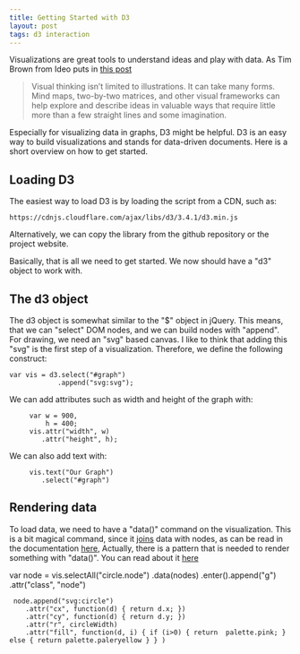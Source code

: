 ```yaml
---
title: Getting Started with D3
layout: post
tags: d3 interaction
---
```

Visualizations are great tools to understand ideas and play with data. As Tim Brown from Ideo puts in [this post](http://designthinking.ideo.com/?p=1294)

<blockquote lang="en"><p>Visual thinking isn’t limited to illustrations. It can take many forms. Mind maps, two-by-two matrices, and other visual frameworks can help explore and describe ideas in valuable ways that require little more than a few straight lines and some imagination.</p></blockquote>

Especially for visualizing data in graphs, D3 might be helpful. D3 is an easy way to build visualizations and stands for data-driven documents. Here is a short overview on how to get started.

## Loading D3

The easiest way to load D3 is by loading the script from a CDN, such as:

    https://cdnjs.cloudflare.com/ajax/libs/d3/3.4.1/d3.min.js

Alternatively, we can copy the library from the github repository or the project website.

Basically, that is all we need to get started. We now should have a "d3" object to work with.

## The d3 object

The d3 object is somewhat similar to the "$" object in jQuery. This means, that we can "select" DOM nodes, and we can build nodes with "append". For drawing, we need an "svg" based canvas. I like to think that adding this "svg" is the first step of a visualization. Therefore, we define the following construct:

    var vis = d3.select("#graph")
                .append("svg:svg");

We can add attributes such as width and height of the graph with:

         var w = 900,
             h = 400;
         vis.attr("width", w)
            .attr("height", h);

We can also add text with:

         vis.text("Our Graph")
            .select("#graph")

## Rendering data

To load data, we need to have a "data()" command on the visualization. This is a bit magical command, since it [joins](http://bost.ocks.org/mike/join/) data with nodes, as can be read in the documentation [here](https://github.com/mbostock/d3/wiki/Selections#wiki-data), Actually, there is a pattern that is needed to render something with "data()". You can read about it [here](http://knowledgestockpile.blogspot.de/2012/01/understanding-selectall-data-enter.html)


  var node = vis.selectAll("circle.node")
        .data(nodes)
        .enter().append("g")
        .attr("class", "node")
  
     node.append("svg:circle")
        .attr("cx", function(d) { return d.x; })
        .attr("cy", function(d) { return d.y; })
        .attr("r", circleWidth)
        .attr("fill", function(d, i) { if (i>0) { return  palette.pink; } else { return palette.paleryellow } } )


